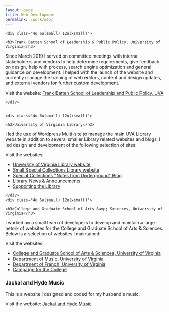 ```yaml
---
layout: page
title: Web Development
permalink: /work/web/
---
```





<div class="row">


	<div class="4u 6u(small) 12u(xsmall)">
	
	<h3>Frank Batten School of Leadership & Public Policy, University of Virginia</h3>

Since March 2019 I served on committee meetings with internal stakeholders and vendors to help determine requirements, give feedback on design, help with process, search engine optimization and general guidance on development. I helped with the launch of the website and currently manage the training of web editors, content and design updates, and external vendors for further custom development.

Visit the website: <a href="http://batten.virginia.edu">Frank Batten School of Leadership and Public Policy, UVA</a>
	
	
	</div>


	<div class="4u 6u(small) 12u(xsmall)">
	
	<h3>University of Virginia Library</h3>

I led the use of Wordpress Multi-site to manage the main UVA Library website in addition to several smaller Library related websites and blogs. I led design and development of the following selection of sites:

Visit the websites:

<ul><li><a href="https://library.virginia.edu">University of Virginia Library website</a></li>
	<li><a href="https://small.library.virginia.edu">Small Special Collections Library website</a></li>
	<li><a href="https://smallnotes.library.virginia.edu">Special Collections "Notes from Underground" Blog</a></li>
	<li><a href="https://news.library.virginia.edu">Library News &amp; Announcements</a></li>
	<li><a href="https://library.virginia.edu/small">Supporting the Library</a></li>
</ul>
	
	</div>
	<div class="4u 6u(small) 12u(xsmall)">
	
	<h3>College and Graduate School of Arts &amp; Sciences, University of Virginia</h3>

I worked on a small team of developers to develop and maintain a large netork of websites for the College and Graduate School of Arts &amp; Sciences. Below is a selection of websites I maintained:


Visit the websites:

<ul>
<li><a href="https://as.virginia.edu">College and Graduate School of Arts &amp; Sciences, University of Virginia</a></li>
<li><a href="https://www.virginia.edu/music">Department of Music, University of Virginia</a></li>
<li><a href="https://www.virginia.edu/french">Department of French, University of Virginia</a></li>
<li><a href="https://campaign.artsandsciences.virginia.edu">Campaign for the College</a></li>
</ul></div>
</div>

</div>



<div class="row">


<div class="4u 6u(small) 12u(xsmall)">


<h3>Jackal and Hyde Music</h3>

This is a website I designed and coded for my husband's music.

Visit the website: <a href="https://jackalandhydemusic.com">Jackal and Hyde Music</a>

</div>

<div class="4u 6u(small) 12u(xsmall)"></div>
<div class="4u 6u(small) 12u(xsmall)"></div>

</div>
